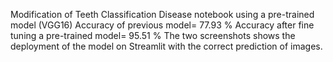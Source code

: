 Modification of Teeth Classification Disease notebook using a pre-trained model (VGG16)
Accuracy of previous model= 77.93 %
Accuracy after fine tuning a pre-trained model= 95.51 %
The two screenshots shows the deployment of the model on Streamlit with the correct prediction of images.
